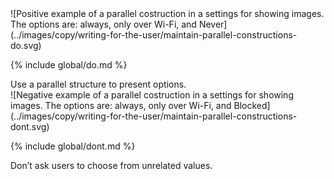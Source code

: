 <div class="grid-2">
<div markdown="1">
![Positive example of a parallel costruction in a settings for showing images. The options are: always, only over Wi-Fi, and Never](../images/copy/writing-for-the-user/maintain-parallel-constructions-do.svg)

{% include global/do.md %}

<figcaption>Use a parallel structure to present options.</figcaption>
</div>
<div markdown="1">
![Negative example of a parallel costruction in a settings for showing images. The options are: always, only over Wi-Fi, and Blocked](../images/copy/writing-for-the-user/maintain-parallel-constructions-dont.svg)

{% include global/dont.md %}

<figcaption>Don’t ask users to choose from unrelated values.</figcaption>
</div>
</div>